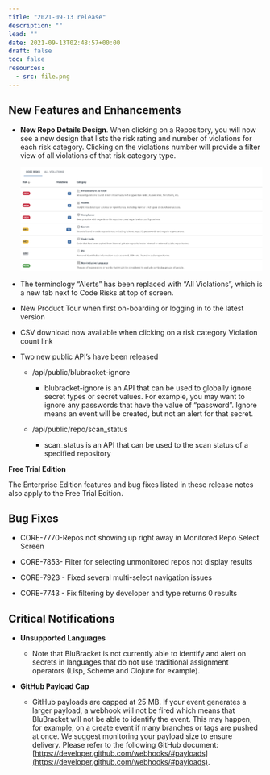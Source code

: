 ```yaml
---
title: "2021-09-13 release"
description: ""
lead: ""
date: 2021-09-13T02:48:57+00:00
draft: false
toc: false
resources:
  - src: file.png
---
```


**New Features and Enhancements**
---------------------------------

* **New Repo Details Design**. When clicking on a Repository, you will now see a new design that lists the risk rating and number of violations for each risk category. Clicking on the violations number will provide a filter view of all violations of that risk category type.

    ![](file.png)

* The terminology “Alerts” has been replaced with “All Violations”, which is a new tab next to Code Risks at top of screen.

* New Product Tour when first on-boarding or logging in to the latest version

* CSV download now available when clicking on a risk category Violation count link

* Two new public API’s have been released

    * /api/public/blubracket-ignore

        * blubracket-ignore is an API that can be used to globally ignore secret types or secret values. For example, you may want to ignore any passwords that have the value of “password”. Ignore means an event will be created, but not an alert for that secret.

    * /api/public/repo/scan_status

        * scan_status is an API that can be used to the scan status of a specified repository


**Free Trial Edition**

The Enterprise Edition features and bug fixes listed in these release notes also apply to the Free Trial Edition.

**Bug Fixes**
-------------

* CORE-7770-Repos not showing up right away in Monitored Repo Select Screen

* CORE-7853- Filter for selecting unmonitored repos not display results

* CORE-7923 - Fixed several multi-select navigation issues

* CORE-7743 - Fix filtering by developer and type returns 0 results


**Critical Notifications**
--------------------------

* **Unsupported Languages**

    * Note that BluBracket is not currently able to identify and alert on secrets in languages that do not use traditional assignment operators (Lisp, Scheme and Clojure for example).

* **GitHub Payload Cap**

    * GitHub payloads are capped at 25 MB. If your event generates a larger payload, a webhook will not be fired which means that BluBracket will not be able to identify the event. This may happen, for example, on a create event if many branches or tags are pushed at once. We suggest monitoring your payload size to ensure delivery. Please refer to the following GitHub document: [https://developer.github.com/webhooks/#payloads](https://developer.github.com/webhooks/#payloads).
